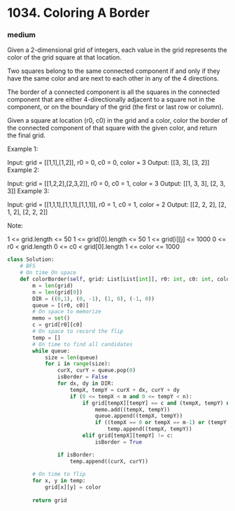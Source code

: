 # 1034. Coloring A Border
### medium
Given a 2-dimensional grid of integers, each value in the grid represents the color of the grid square at that location.

Two squares belong to the same connected component if and only if they have the same color and are next to each other in any of the 4 directions.

The border of a connected component is all the squares in the connected component that are either 4-directionally adjacent to a square not in the component, or on the boundary of the grid (the first or last row or column).

Given a square at location (r0, c0) in the grid and a color, color the border of the connected component of that square with the given color, and return the final grid.

 

Example 1:

Input: grid = [[1,1],[1,2]], r0 = 0, c0 = 0, color = 3
Output: [[3, 3], [3, 2]]
Example 2:

Input: grid = [[1,2,2],[2,3,2]], r0 = 0, c0 = 1, color = 3
Output: [[1, 3, 3], [2, 3, 3]]
Example 3:

Input: grid = [[1,1,1],[1,1,1],[1,1,1]], r0 = 1, c0 = 1, color = 2
Output: [[2, 2, 2], [2, 1, 2], [2, 2, 2]]
 

Note:

1 <= grid.length <= 50
1 <= grid[0].length <= 50
1 <= grid[i][j] <= 1000
0 <= r0 < grid.length
0 <= c0 < grid[0].length
1 <= color <= 1000

```python
class Solution:
    # BFS 
    # On time On space
    def colorBorder(self, grid: List[List[int]], r0: int, c0: int, color: int) -> List[List[int]]:
        m = len(grid)
        n = len(grid[0])
        DIR = ((0,1), (0, -1), (1, 0), (-1, 0))
        queue = [(r0, c0)]
        # On space to memorize
        memo = set()
        c = grid[r0][c0]
        # On space to record the flip 
        temp = []
        # On time to find all candidates
        while queue:
            size = len(queue)
            for i in range(size):
                curX, curY = queue.pop(0)
                isBorder = False
                for dx, dy in DIR:
                    tempX, tempY = curX + dx, curY + dy
                    if (0 <= tempX < m and 0 <= tempY < n):
                        if grid[tempX][tempY] == c and (tempX, tempY) not in memo:
                            memo.add((tempX, tempY))
                            queue.append((tempX, tempY))
                            if ((tempX == 0 or tempX == m-1) or (tempY == 0 or tempY == n-1)):
                                temp.append((tempX, tempY))
                        elif grid[tempX][tempY] != c:
                            isBorder = True

                if isBorder:
                    temp.append((curX, curY))
        
        # On time to flip
        for x, y in temp:
            grid[x][y] = color
                    
        return grid
                        
                
            
```